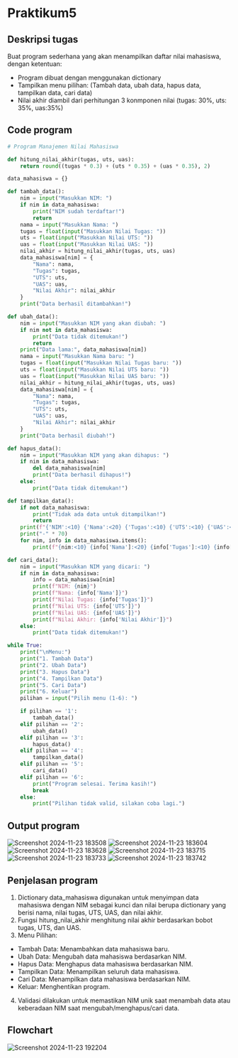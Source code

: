 # Praktikum5
## Deskripsi tugas
Buat program sederhana yang akan menampilkan daftar nilai mahasiswa, dengan ketentuan:
- Program dibuat dengan menggunakan dictionary
- Tampilkan menu pilihan: (Tambah data, ubah data, hapus data, tampilkan data, cari data)
- Nilai akhir diambil dari perhitungan 3 konmponen nilai (tugas: 30%, uts: 35%, uas:35%)

## Code program
```python
# Program Manajemen Nilai Mahasiswa

def hitung_nilai_akhir(tugas, uts, uas):
    return round((tugas * 0.3) + (uts * 0.35) + (uas * 0.35), 2)

data_mahasiswa = {}

def tambah_data():
    nim = input("Masukkan NIM: ")
    if nim in data_mahasiswa:
        print("NIM sudah terdaftar!")
        return
    nama = input("Masukkan Nama: ")
    tugas = float(input("Masukkan Nilai Tugas: "))
    uts = float(input("Masukkan Nilai UTS: "))
    uas = float(input("Masukkan Nilai UAS: "))
    nilai_akhir = hitung_nilai_akhir(tugas, uts, uas)
    data_mahasiswa[nim] = {
        "Nama": nama,
        "Tugas": tugas,
        "UTS": uts,
        "UAS": uas,
        "Nilai Akhir": nilai_akhir
    }
    print("Data berhasil ditambahkan!")

def ubah_data():
    nim = input("Masukkan NIM yang akan diubah: ")
    if nim not in data_mahasiswa:
        print("Data tidak ditemukan!")
        return
    print("Data lama:", data_mahasiswa[nim])
    nama = input("Masukkan Nama baru: ")
    tugas = float(input("Masukkan Nilai Tugas baru: "))
    uts = float(input("Masukkan Nilai UTS baru: "))
    uas = float(input("Masukkan Nilai UAS baru: "))
    nilai_akhir = hitung_nilai_akhir(tugas, uts, uas)
    data_mahasiswa[nim] = {
        "Nama": nama,
        "Tugas": tugas,
        "UTS": uts,
        "UAS": uas,
        "Nilai Akhir": nilai_akhir
    }
    print("Data berhasil diubah!")

def hapus_data():
    nim = input("Masukkan NIM yang akan dihapus: ")
    if nim in data_mahasiswa:
        del data_mahasiswa[nim]
        print("Data berhasil dihapus!")
    else:
        print("Data tidak ditemukan!")

def tampilkan_data():
    if not data_mahasiswa:
        print("Tidak ada data untuk ditampilkan!")
        return
    print(f"{'NIM':<10} {'Nama':<20} {'Tugas':<10} {'UTS':<10} {'UAS':<10} {'Nilai Akhir':<12}")
    print("-" * 70)
    for nim, info in data_mahasiswa.items():
        print(f"{nim:<10} {info['Nama']:<20} {info['Tugas']:<10} {info['UTS']:<10} {info['UAS']:<10} {info['Nilai Akhir']:<12}")

def cari_data():
    nim = input("Masukkan NIM yang dicari: ")
    if nim in data_mahasiswa:
        info = data_mahasiswa[nim]
        print(f"NIM: {nim}")
        print(f"Nama: {info['Nama']}")
        print(f"Nilai Tugas: {info['Tugas']}")
        print(f"Nilai UTS: {info['UTS']}")
        print(f"Nilai UAS: {info['UAS']}")
        print(f"Nilai Akhir: {info['Nilai Akhir']}")
    else:
        print("Data tidak ditemukan!")

while True:
    print("\nMenu:")
    print("1. Tambah Data")
    print("2. Ubah Data")
    print("3. Hapus Data")
    print("4. Tampilkan Data")
    print("5. Cari Data")
    print("6. Keluar")
    pilihan = input("Pilih menu (1-6): ")

    if pilihan == '1':
        tambah_data()
    elif pilihan == '2':
        ubah_data()
    elif pilihan == '3':
        hapus_data()
    elif pilihan == '4':
        tampilkan_data()
    elif pilihan == '5':
        cari_data()
    elif pilihan == '6':
        print("Program selesai. Terima kasih!")
        break
    else:
        print("Pilihan tidak valid, silakan coba lagi.")
```
## Output program
![Screenshot 2024-11-23 183508](https://github.com/user-attachments/assets/4066646d-24d0-4324-9dd9-d648a0bbd3aa)
![Screenshot 2024-11-23 183604](https://github.com/user-attachments/assets/9fd4b720-88cc-406d-b238-69e8b10537ec)
![Screenshot 2024-11-23 183628](https://github.com/user-attachments/assets/a02c7585-b0aa-471b-ab1e-3b93a1d71216)
![Screenshot 2024-11-23 183715](https://github.com/user-attachments/assets/23013c8f-5a56-417f-afd7-3b85fa412aed)
![Screenshot 2024-11-23 183733](https://github.com/user-attachments/assets/0383147e-9be9-47b0-b1d1-f37fc880a8c0)
![Screenshot 2024-11-23 183742](https://github.com/user-attachments/assets/7605ad98-7a3c-4c0f-9d47-753eceb6f3dc)
## Penjelasan program
1. Dictionary data_mahasiswa digunakan untuk menyimpan data mahasiswa dengan NIM sebagai kunci dan nilai berupa dictionary yang berisi nama, nilai tugas, UTS, UAS, dan nilai akhir.
2. Fungsi hitung_nilai_akhir menghitung nilai akhir berdasarkan bobot tugas, UTS, dan UAS.
3. Menu Pilihan:
  - Tambah Data: Menambahkan data mahasiswa baru.
  - Ubah Data: Mengubah data mahasiswa berdasarkan NIM.
  - Hapus Data: Menghapus data mahasiswa berdasarkan NIM.
  - Tampilkan Data: Menampilkan seluruh data mahasiswa.
  - Cari Data: Menampilkan data mahasiswa berdasarkan NIM.
  - Keluar: Menghentikan program.
4. Validasi dilakukan untuk memastikan NIM unik saat menambah data atau keberadaan NIM saat mengubah/menghapus/cari data.
## Flowchart
![Screenshot 2024-11-23 192204](https://github.com/user-attachments/assets/e9755def-bd94-432a-ad4c-5b38b7be4cbc)
